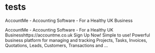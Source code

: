 # tests
AccountMe - Accounting Software - For a Healthy UK Business

AccountMe - Accounting Software - For a Healthy UK Businesshttps://accountme.co.uk
Sign Up Now! Simple to use! Powerful business platform for managing and tracking Projects, Tasks, Invoices, Quotations, Leads, Customers, Transactions and ...
